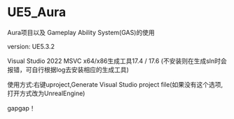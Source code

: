 # UE5_Aura
Aura项目以及 Gameplay Ability System(GAS)的使用 

version: UE5.3.2

Visual Studio 2022 MSVC x64/x86生成工具17.4 / 17.6 
(不安装则在生成sln时会报错，可自行根据log去安装相应的生成工具)

使用方式:右键uproject,Generate Visual Studio project file(如果没有这个选项,打开方式改为UnrealEngine) 

gapgap！